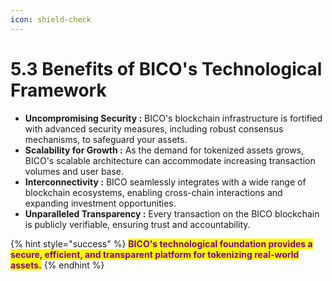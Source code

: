 ```yaml
---
icon: shield-check
---
```


# 5.3 Benefits of BICO's Technological Framework

* **Uncompromising Security :** BICO's blockchain infrastructure is fortified with advanced security measures, including robust consensus mechanisms, to safeguard your assets.
* **Scalability for Growth :** As the demand for tokenized assets grows, BICO's scalable architecture can accommodate increasing transaction volumes and user base.
* **Interconnectivity :** BICO seamlessly integrates with a wide range of blockchain ecosystems, enabling cross-chain interactions and expanding investment opportunities.
* **Unparalleled Transparency :** Every transaction on the BICO blockchain is publicly verifiable, ensuring trust and accountability.

{% hint style="success" %}
<mark style="color:purple;">**BICO's technological foundation provides a secure, efficient, and transparent platform for tokenizing real-world assets.**</mark>
{% endhint %}
